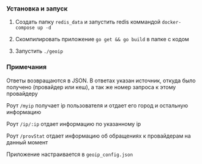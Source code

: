 
### Установка и запуск

1) Создать папку `redis_data` и запустить redis коммандой `docker-compose up -d`

2) Скомпилировать приложение `go get && go build` в папке с кодом

3) Запустить `./geoip`

### Примечания

Ответы возвращаются в JSON. В ответах указан источник, откуда было получено (провайдер или кеш), а так же номер запроса к этому провайдеру

Роут `/myip` получает ip пользователя и отдает его город и остальную информацию

Роут `/ip/:ip` отдает информацию по указанному ip

Роут `/provStat` отдает информацию об обращениях к провайдерам на данный момент

Приложение настраивается в `geoip_config.json`